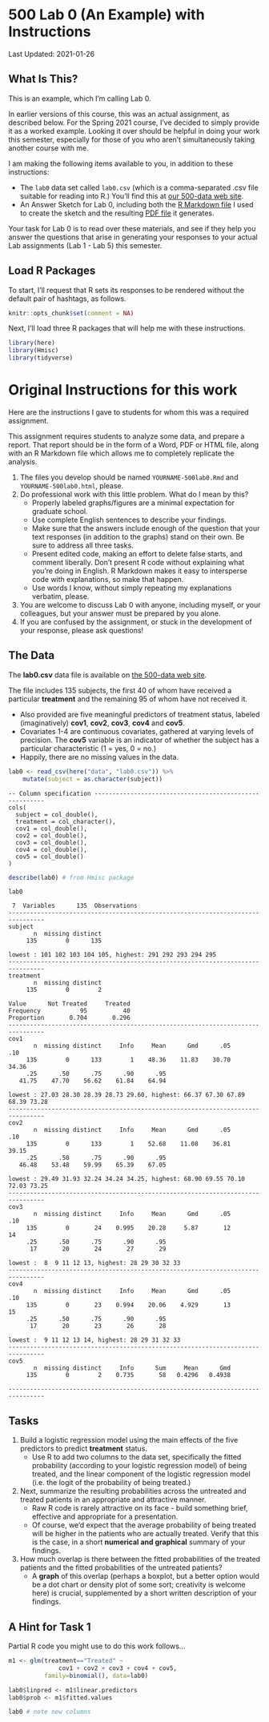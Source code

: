 500 Lab 0 (An Example) with Instructions
================

Last Updated: 2021-01-26

## What Is This?

This is an example, which I’m calling Lab 0.

In earlier versions of this course, this was an actual assignment, as
described below. For the Spring 2021 course, I’ve decided to simply
provide it as a worked example. Looking it over should be helpful in
doing your work this semester, especially for those of you who aren’t
simultaneously taking another course with me.

I am making the following items available to you, in addition to these
instructions:

-   The `lab0` data set called `lab0.csv` (which is a comma-separated
    .csv file suitable for reading into R.) You’ll find this at [our
    500-data web site](https://github.com/THOMASELOVE/500-data).
-   An Answer Sketch for Lab 0, including both the [R Markdown
    file](https://github.com/THOMASELOVE/500-2021/blob/master/labs/lab0/lab0_sketch.Rmd)
    I used to create the sketch and the resulting [PDF
    file](https://github.com/THOMASELOVE/500-2021/blob/master/labs/lab0/lab0_sketch.pdf)
    it generates.

Your task for Lab 0 is to read over these materials, and see if they
help you answer the questions that arise in generating your responses to
your actual Lab assignments (Lab 1 - Lab 5) this semester.

## Load R Packages

To start, I’ll request that R sets its responses to be rendered without
the default pair of hashtags, as follows.

``` r
knitr::opts_chunk$set(comment = NA)
```

Next, I’ll load three R packages that will help me with these
instructions.

``` r
library(here)
library(Hmisc)
library(tidyverse)
```

# Original Instructions for this work

Here are the instructions I gave to students for whom this was a
required assignment.

This assignment requires students to analyze some data, and prepare a
report. That report should be in the form of a Word, PDF or HTML file,
along with an R Markdown file which allows me to completely replicate
the analysis.

1.  The files you develop should be named `YOURNAME-500lab0.Rmd` and
    `YOURNAME-500lab0.html`, please.
2.  Do professional work with this little problem. What do I mean by
    this?
    -   Properly labeled graphs/figures are a minimal expectation for
        graduate school.
    -   Use complete English sentences to describe your findings.
    -   Make sure that the answers include enough of the question that
        your text responses (in addition to the graphs) stand on their
        own. Be sure to address all three tasks.
    -   Present edited code, making an effort to delete false starts,
        and comment liberally. Don’t present R code without explaining
        what you’re doing in English. R Markdown makes it easy to
        intersperse code with explanations, so make that happen.
    -   Use words I know, without simply repeating my explanations
        verbatim, please.
3.  You are welcome to discuss Lab 0 with anyone, including myself, or
    your colleagues, but your answer must be prepared by you alone.
4.  If you are confused by the assignment, or stuck in the development
    of your response, please ask questions!

## The Data

The **lab0.csv** data file is available on [the 500-data web
site](https://github.com/THOMASELOVE/500-data).

The file includes 135 subjects, the first 40 of whom have received a
particular **treatment** and the remaining 95 of whom have not received
it.

-   Also provided are five meaningful predictors of treatment status,
    labeled (imaginatively) **cov1**, **cov2**, **cov3**, **cov4** and
    **cov5**.  
-   Covariates 1-4 are continuous covariates, gathered at varying levels
    of precision. The **cov5** variable is an indicator of whether the
    subject has a particular characteristic (1 = yes, 0 = no.)
-   Happily, there are no missing values in the data.

``` r
lab0 <- read_csv(here("data", "lab0.csv")) %>%
    mutate(subject = as.character(subject))
```


    -- Column specification --------------------------------------------------------
    cols(
      subject = col_double(),
      treatment = col_character(),
      cov1 = col_double(),
      cov2 = col_double(),
      cov3 = col_double(),
      cov4 = col_double(),
      cov5 = col_double()
    )

``` r
describe(lab0) # from Hmisc package
```

    lab0 

     7  Variables      135  Observations
    --------------------------------------------------------------------------------
    subject 
           n  missing distinct 
         135        0      135 

    lowest : 101 102 103 104 105, highest: 291 292 293 294 295
    --------------------------------------------------------------------------------
    treatment 
           n  missing distinct 
         135        0        2 
                                      
    Value      Not Treated     Treated
    Frequency           95          40
    Proportion       0.704       0.296
    --------------------------------------------------------------------------------
    cov1 
           n  missing distinct     Info     Mean      Gmd      .05      .10 
         135        0      133        1    48.36    11.83    30.70    34.36 
         .25      .50      .75      .90      .95 
       41.75    47.70    56.62    61.84    64.94 

    lowest : 27.03 28.30 28.39 28.73 29.60, highest: 66.37 67.30 67.89 68.39 73.28
    --------------------------------------------------------------------------------
    cov2 
           n  missing distinct     Info     Mean      Gmd      .05      .10 
         135        0      133        1    52.68    11.08    36.81    39.15 
         .25      .50      .75      .90      .95 
       46.48    53.48    59.99    65.39    67.05 

    lowest : 29.49 31.93 32.24 34.24 34.25, highest: 68.90 69.55 70.10 72.03 73.25
    --------------------------------------------------------------------------------
    cov3 
           n  missing distinct     Info     Mean      Gmd      .05      .10 
         135        0       24    0.995    20.28     5.87       12       14 
         .25      .50      .75      .90      .95 
          17       20       24       27       29 

    lowest :  8  9 11 12 13, highest: 28 29 30 32 33
    --------------------------------------------------------------------------------
    cov4 
           n  missing distinct     Info     Mean      Gmd      .05      .10 
         135        0       23    0.994    20.06    4.929       13       15 
         .25      .50      .75      .90      .95 
          17       20       23       26       28 

    lowest :  9 11 12 13 14, highest: 28 29 31 32 33
    --------------------------------------------------------------------------------
    cov5 
           n  missing distinct     Info      Sum     Mean      Gmd 
         135        0        2    0.735       58   0.4296   0.4938 

    --------------------------------------------------------------------------------

## Tasks

1.  Build a logistic regression model using the main effects of the five
    predictors to predict **treatment** status.
    -   Use R to add two columns to the data set, specifically the
        fitted probability (according to your logistic regression model)
        of being treated, and the linear component of the logistic
        regression model (i.e. the logit of the probability of being
        treated.)
2.  Next, summarize the resulting probabilities across the untreated and
    treated patients in an appropriate and attractive manner.
    -   Raw R code is rarely attractive on its face - build something
        brief, effective and appropriate for a presentation.  
    -   Of course, we’d expect that the average probability of being
        treated will be higher in the patients who are actually treated.
        Verify that this is the case, in a short **numerical and
        graphical** summary of your findings.
3.  How much overlap is there between the fitted probabilities of the
    treated patients and the fitted probabilities of the untreated
    patients?
    -   A **graph** of this overlap (perhaps a boxplot, but a better
        option would be a dot chart or density plot of some sort;
        creativity is welcome here) is crucial, supplemented by a short
        written description of your findings.

## A Hint for Task 1

Partial R code you might use to do this work follows…

``` r
m1 <- glm(treatment=="Treated" ~ 
              cov1 + cov2 + cov3 + cov4 + cov5,
          family=binomial(), data=lab0)

lab0$linpred <- m1$linear.predictors
lab0$prob <- m1$fitted.values

lab0 # note new columns
```
